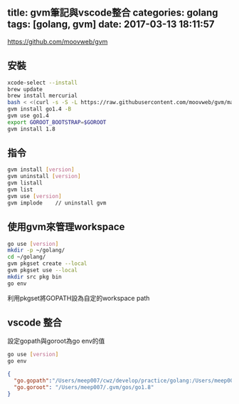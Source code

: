 title: gvm筆記與vscode整合
categories: golang
tags: [golang, gvm]
date: 2017-03-13 18:11:57
---

https://github.com/moovweb/gvm

## 安裝
``` bash
xcode-select --install
brew update
brew install mercurial
bash < <(curl -s -S -L https://raw.githubusercontent.com/moovweb/gvm/master/binscripts/gvm-installer)
gvm install go1.4 -B
gvm use go1.4
export GOROOT_BOOTSTRAP=$GOROOT
gvm install 1.8
```

## 指令
``` bash
gvm install [version]
gvm uninstall [version]
gvm listall
gvm list
gvm use [version]
gvm implode    // uninstall gvm
```

## 使用gvm來管理workspace
``` bash
go use [version]
mkdir -p ~/golang/  
cd ~/golang/  
gvm pkgset create --local  
gvm pkgset use --local  
mkdir src pkg bin
go env
```
利用pkgset將GOPATH設為自定的workspace path

## vscode 整合
設定gopath與goroot為go env的值
``` bash
go use [version]
go env
```
``` json
{
  "go.gopath":"/Users/meep007/cwz/develop/practice/golang:/Users/meep007/cwz/develop/practice/golang/.gvm_local/pkgsets/go1.8/local:/Users/meep007/.gvm/pkgsets/go1.8/global",
  "go.goroot": "/Users/meep007/.gvm/gos/go1.8"
}
```